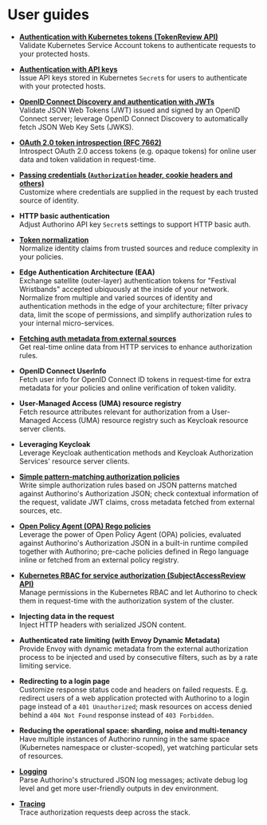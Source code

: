 # User guides

- **[Authentication with Kubernetes tokens (TokenReview API)](./user-guides/kubernetes-tokenreview.md)**<br/>
Validate Kubernetes Service Account tokens to authenticate requests to your protected hosts.

- **[Authentication with API keys](./user-guides/api-key-authentication.md)**<br/>
Issue API keys stored in Kubernetes `Secret`s for users to authenticate with your protected hosts.

- **[OpenID Connect Discovery and authentication with JWTs](./user-guides/oidc-jwt-authentication.md)**<br/>
Validate JSON Web Tokens (JWT) issued and signed by an OpenID Connect server; leverage OpenID Connect Discovery to automatically fetch JSON Web Key Sets (JWKS).

- **[OAuth 2.0 token introspection (RFC 7662)](./user-guides/oauth2-token-introspection.md)**<br/>
Introspect OAuth 2.0 access tokens (e.g. opaque tokens) for online user data and token validation in request-time.

- **[Passing credentials (`Authorization` header, cookie headers and others)](./user-guides/passing-credentials.md)**<br/>
Customize where credentials are supplied in the request by each trusted source of identity.

- **HTTP basic authentication**<br/>
Adjust Authorino API key `Secret`s settings to support HTTP basic auth.

- **[Token normalization](./user-guides/token-normalization.md)**<br/>
Normalize identity claims from trusted sources and reduce complexity in your policies.

- **Edge Authentication Architecture (EAA)**<br/>
Exchange satellite (outer-layer) authentication tokens for "Festival Wristbands" accepted ubiquously at the inside of your network. Normalize from multiple and varied sources of identity and authentication methods in the edge of your architecture; filter privacy data, limit the scope of permissions, and simplify authorization rules to your internal micro-services.

- **[Fetching auth metadata from external sources](./user-guides/external-metadata.md)**<br/>
Get real-time online data from HTTP services to enhance authorization rules.

- **OpenID Connect UserInfo**<br/>
Fetch user info for OpenID Connect ID tokens in request-time for extra metadata for your policies and online verification of token validity.

- **User-Managed Access (UMA) resource registry**<br/>
Fetch resource attributes relevant for authorization from a User-Managed Access (UMA) resource registry such as Keycloak resource server clients.

- **Leveraging Keycloak**<br/>
Leverage Keycloak authentication methods and Keycloak Authorization Services' resource server clients.

- **[Simple pattern-matching authorization policies](./user-guides/json-pattern-matching-authorization.md)**<br/>
Write simple authorization rules based on JSON patterns matched against Authorino's Authorization JSON; check contextual information of the request, validate JWT claims, cross metadata fetched from external sources, etc.

- **[Open Policy Agent (OPA) Rego policies](./user-guides/opa-authorization.md)**<br/>
Leverage the power of Open Policy Agent (OPA) policies, evaluated against Authorino's Authorization JSON in a built-in runtime compiled together with Authorino; pre-cache policies defined in Rego language inline or fetched from an external policy registry.

- **[Kubernetes RBAC for service authorization (SubjectAccessReview API)](./user-guides/kubernetes-subjectaccessreview.md)**<br/>
Manage permissions in the Kubernetes RBAC and let Authorino to check them in request-time with the authorization system of the cluster.

- **Injecting data in the request**<br/>
Inject HTTP headers with serialized JSON content.

- **Authenticated rate limiting (with Envoy Dynamic Metadata)**<br/>
Provide Envoy with dynamic metadata from the external authorization process to be injected and used by consecutive filters, such as by a rate limiting service.

- **Redirecting to a login page**<br/>
Customize response status code and headers on failed requests. E.g. redirect users of a web application protected with Authorino to a login page instead of a `401 Unauthorized`; mask resources on access denied behind a `404 Not Found` response instead of `403 Forbidden`.

- **Reducing the operational space: sharding, noise and multi-tenancy**<br/>
Have multiple instances of Authorino running in the same space (Kubernetes namespace or cluster-scoped), yet watching particular sets of resources.

- **[Logging](./user-guides/logging.md)**<br/>
Parse Authorino's structured JSON log messages; activate debug log level and get more user-friendly outputs in dev environment.

- **[Tracing](./user-guides/logging.md#3-tracing-id)**<br/>
Trace authorization requests deep across the stack.

